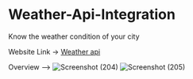 # Weather-Api-Integration
Know the weather condition of your city

Website Link -> [Weather api](https://weather-api-integration.vercel.app/)

Overview --> ![Screenshot (204)](https://github.com/keshavkumar143/Weather-Api-Integration/assets/93115745/4709f681-f66a-4902-9340-7c9fd21bfc6c)
![Screenshot (205)](https://github.com/keshavkumar143/Weather-Api-Integration/assets/93115745/2b1d060a-6166-4ba2-9a64-48b5f2760686)


